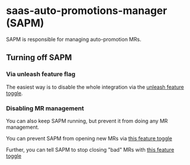 # saas-auto-promotions-manager (SAPM)

SAPM is responsible for managing auto-promotion MRs.

## Turning off SAPM

### Via unleash feature flag

The easiest way is to disable the whole integration via the [unleash feature toggle](https://app-interface.unleash.devshift.net/projects/default/features/saas-auto-promotions-manager).

### Disabling MR management

You can also keep SAPM running, but prevent it from doing any MR management.

You can prevent SAPM from opening new MRs via [this feature toggle](https://app-interface.unleash.devshift.net/projects/default/features/saas-auto-promotions-manager-allow-opening-mrs)

Further, you can tell SAPM to stop closing "bad" MRs with [this feature toggle](https://app-interface.unleash.devshift.net/projects/default/features/saas-auto-promotions-manager-allow-deleting-mrs)
